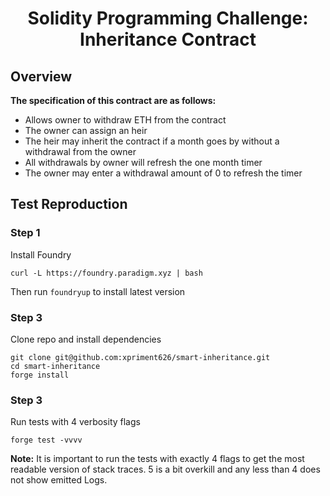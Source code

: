 <h1 align="center">Solidity Programming Challenge: Inheritance Contract</h1>

## Overview

**The specification of this contract are as follows:**

-   Allows owner to withdraw ETH from the contract
-   The owner can assign an heir
-   The heir may inherit the contract if a month goes by without a withdrawal from the owner
-   All withdrawals by owner will refresh the one month timer
-   The owner may enter a withdrawal amount of 0 to refresh the timer

## Test Reproduction

### Step 1

Install Foundry

```shell
curl -L https://foundry.paradigm.xyz | bash
```

Then run `foundryup` to install latest version

### Step 3

Clone repo and install dependencies

```shell
git clone git@github.com:xpriment626/smart-inheritance.git
cd smart-inheritance
forge install
```

### Step 3

Run tests with 4 verbosity flags

```shell
forge test -vvvv
```

**Note:** It is important to run the tests with exactly 4 flags to get the most readable version of stack traces. 5 is a bit overkill and any less than 4 does not show emitted Logs.
